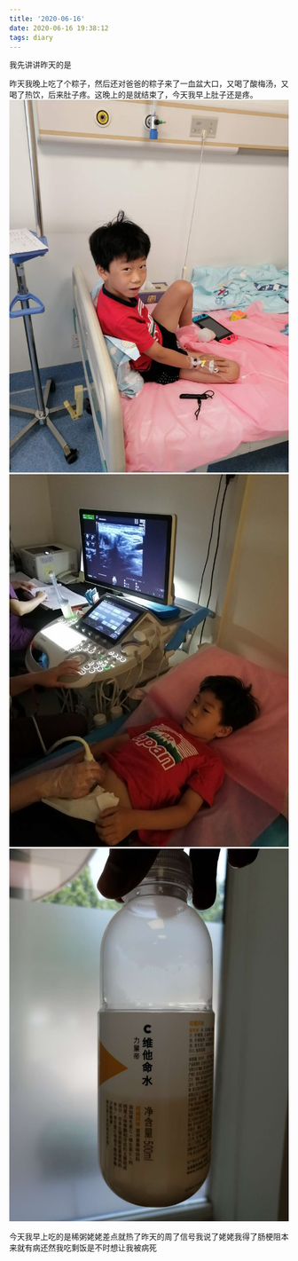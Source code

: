 ```yaml
---
title: '2020-06-16'
date: 2020-06-16 19:38:12
tags: diary
---
```

我先讲讲昨天的是

昨天我晚上吃了个粽子，然后还对爸爸的粽子来了一血盆大口，又喝了酸梅汤，又喝了热饮，后来肚子疼。这晚上的是就结束了，今天我早上肚子还是疼。
![imge1](/images/671592397154_.pic.jpg)
![imge1](/images/681592397155_.pic.jpg)
![imge1](/images/701592397157_.pic.jpg)

今天我早上吃的是稀粥姥姥差点就热了昨天的周了信号我说了姥姥我得了肠梗阻本来就有病还然我吃剩饭是不时想让我被病死
